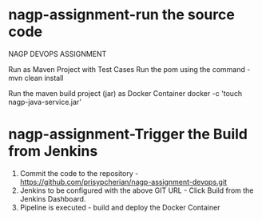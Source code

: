 # nagp-assignment-run the source code
NAGP DEVOPS ASSIGNMENT

Run as Maven Project with Test Cases
Run the pom using the command -  mvn clean install

Run the maven build project (jar) as Docker Container
docker -c 'touch nagp-java-service.jar'

# nagp-assignment-Trigger the Build from Jenkins
1. Commit the code to the repository - https://github.com/prisypcherian/nagp-assignment-devops.git
2. Jenkins to be configured with the above GIT  URL - Click Build from the Jenkins Dashboard.
3. Pipeline is executed  - build and deploy the Docker Container
